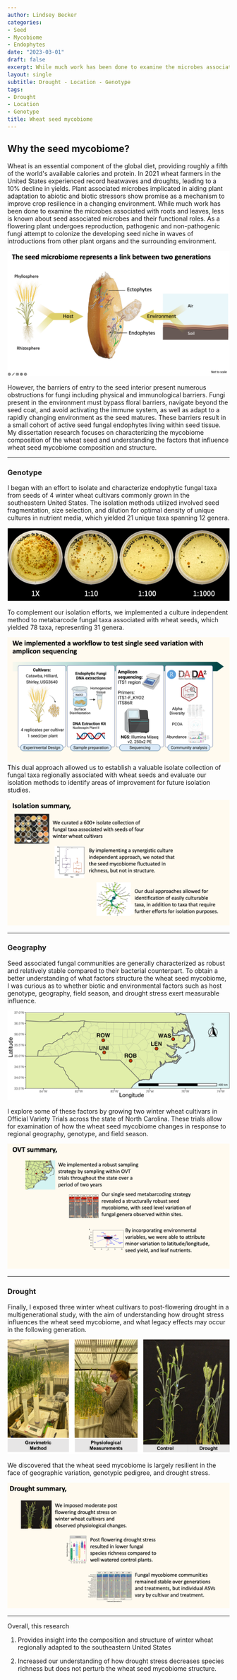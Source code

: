 ```yaml
---
author: Lindsey Becker
categories:
- Seed
- Mycobiome
- Endophytes
date: "2023-03-01"
draft: false
excerpt: While much work has been done to examine the microbes associated with roots and leaves, less is known about seed associated microbes and their functional roles. As a flowering plant undergoes reproduction, pathogenic and non-pathogenic fungi attempt to colonize the developing seed niche in waves of introductions from other plant organs and the surrounding environment. My PhD research focus on revealing the impact that drought, geography, and genotype have in the wheat seed mycobiome.
layout: single
subtitle: Drought - Location - Genotype 
tags:
- Drought
- Location
- Genotype
title: Wheat seed mycobiome
---
```


## Why the seed mycobiome?			

Wheat is an essential component of the global diet, providing roughly a fifth of the
world\'s available calories and protein. In 2021 wheat farmers in the United States experienced
record heatwaves and droughts, leading to a 10% decline in yields. Plant associated microbes
implicated in aiding plant adaptation to abiotic and biotic stressors show promise as a mechanism
to improve crop resilience in a changing environment. While much work has been done to
examine the microbes associated with roots and leaves, less is known about seed associated
microbes and their functional roles. As a flowering plant undergoes reproduction, pathogenic and
non-pathogenic fungi attempt to colonize the developing seed niche in waves of introductions
from other plant organs and the surrounding environment.

![](seed_mycobiome.png)

However, the barriers of entry to the seed interior present numerous obstructions for fungi including physical and immunological barriers. Fungi present in the environment must bypass floral barriers, navigate beyond the seed coat, and avoid activating the immune system, as well as adapt to a rapidly changing environment as the seed matures. These barriers result in a small cohort of active seed fungal endophytes living within seed tissue. My dissertation research focuses on characterizing the mycobiome composition of the wheat seed and understanding the factors that influence wheat seed mycobiome composition and structure.

------------------------------------------------------------------------

### Genotype

I began with an effort to isolate and characterize endophytic fungal taxa from seeds of 4 winter wheat cultivars commonly grown in the southeastern United States. The isolation methods utilized involved seed fragmentation, size selection, and dilution for optimal density of unique cultures in nutrient media, which yielded 21 unique taxa spanning 12 genera.

![](plates.png)

To complement our isolation efforts, we implemented a culture independent method to metabarcode fungal taxa associated with wheat seeds, which yielded 78 taxa, representing 31 genera.

![](methods_1.png)
This dual approach allowed us to establish a valuable isolate collection of fungal taxa regionally associated with wheat seeds and evaluate our isolation methods to identify areas of improvement for future isolation studies.

![](summary_1.png)

------------------------------------------------------------------------

### Geography

Seed associated fungal communities are generally characterized as robust and relatively
stable compared to their bacterial counterpart. To obtain a better understanding of what factors
structure the wheat seed mycobiome, I was curious as to whether biotic and environmental
factors such as host genotype, geography, field season, and drought stress exert measurable
influence.

![](map_ovt.png)

I explore some of these factors by growing two winter wheat cultivars in Official Variety Trials across the state of North Carolina. These trials allow for examination of how the wheat seed mycobiome changes in response to regional geography, genotype, and field season.

![](summary_2.png)

------------------------------------------------------------------------

### Drought

Finally, I exposed three winter wheat cultivars to post-flowering drought in a multigenerational study, with the aim of understanding how drought stress influences the wheat seed mycobiome, and what legacy effects may occur in the following generation.

![](methods_3.png)

We discovered that the wheat seed mycobiome is largely resilient in the face of geographic variation, genotypic pedigree, and drought stress.

![](summary_3.png)

------------------------------------------------------------------------

Overall, this research

1.  Provides insight into the composition and structure of winter wheat regionally adapted to the southeastern United States

2.  Increased our understanding of how drought stress decreases species richness but does not perturb the wheat seed mycobiome structure.


